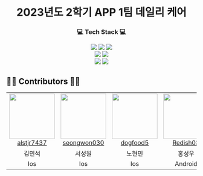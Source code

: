 <div align = "center">
  
# 2023년도 2학기 APP 1팀 데일리 케어

<h3>💻 Tech Stack 💻</h3>

<img src="https://img.shields.io/badge/Swift-F05138?style=flat-square&logo=swift&logoColor=white"/>
<img src="https://img.shields.io/badge/Firebase-FFCA28?style=flat-square&logo=Firebase&logoColor=white"/>
<img src="https://img.shields.io/badge/Android-3DDC84?style=flat-square&logo=android&logoColor=white"/>
<br>
<img src="https://img.shields.io/badge/Html5-E34F26?style=flat-square&logo=Html5&logoColor=white"/>
<img src="https://img.shields.io/badge/CSS3-1572B6?style=flat-square&logo=CSS3&logoColor=white"/>
<br>
<a href="https://wonderful-report-e58.notion.site/Digital-Therapeutics-2e807e0fe933492282105bd76665ba36?pvs=4" target="_blank"><img src="https://img.shields.io/badge/Notion-000000?style=flat-square&logo=Notion&logoColor=white"/></a>
<a hre="https://github.com/pknu-wap/2023_2_APP_TEAM1" target="_blank"><img src="https://img.shields.io/badge/Github-181717?style=flat-square&logo=Github&logoColor=white"/></a>

</div>

## 👨‍💻 Contributors 👩‍💻

<table>
  <tr>
    <td align="center">
      <a href="https://github.com/alstjr7437" target="_blank">
        <img src="https://avatars.githubusercontent.com/u/94051599?v=4" width="120px;"/>
        <br />
        <a href="https://github.com/pknu-wap/2023_1_Wap_Web_Team6/commits/develop?author=alstjr7437" title="Code">alstjr7437 </a>
    </td>
    <td align="center">
      <a href="https://github.com/seongwon030" target="_blank">
        <img src="https://avatars.githubusercontent.com/u/105052068?v=4" width="120px;"/>
        <br />
        <a href="https://github.com/pknu-wap/2023_1_Wap_Web_Team6/commits/develop?author=seongwon030" title="Code">seongwon030 </a>
    </td>
    <td align="center">
      <a href="https://github.com/dogfood5" target="_blank">
        <img src="https://avatars.githubusercontent.com/u/88235766?v=4" width="120px;"/>
        <br />
        <a href="https://github.com/pknu-wap/2023_1_Wap_Web_Team6/commits/develop?author=dogfood5" title="Code">dogfood5 </a>
    </td>
    <td align="center">
      <a href="https://github.com/Redish03" target="_blank">
        <img src="https://avatars.githubusercontent.com/u/98575563?v=4" width="120px;"/>
        <br />
        <a href="https://github.com/pknu-wap/2023_1_Wap_Web_Team6/commits/develop?author=Redish03" title="Code">Redish03 </a>
    </td>
    <td align="center">
      <a href="https://github.com/TaeO-Lee" target="_blank">
        <img src="https://avatars.githubusercontent.com/u/69447072?v=4" width="120px;"/>
        <br />
        <a href="https://github.com/pknu-wap/2023_1_Wap_Web_Team6/commits/develop?author=TaeO-Lee" title="Code">TaeO-Lee </a>
    </td>
  </tr>
  <tr>
    <td align="center">김민석</td>
    <td align="center">서성원</td>
    <td align="center">노현민</td>
    <td align="center">홍성우</td>
    <td align="center">이태오</td>
  </tr>
    <tr>
    <td align="center">Ios</td>
    <td align="center">Ios</td>
    <td align="center">Ios</td>
    <td align="center">Android</td>
    <td align="center">Android</td>
  </tr>
</table>
